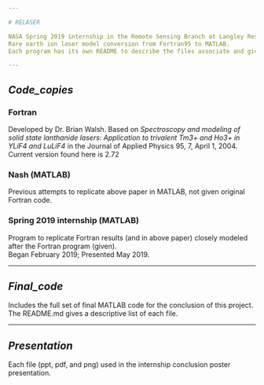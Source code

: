 ```yaml
---

# RELASER

NASA Spring 2019 internship in the Remote Sensing Branch at Langley Research Center.  
Rare earth ion laser model conversion from Fortran95 to MATLAB. 
Each program has its own README to describe the files associate and give more particular information. 

---
```


## *Code_copies*

### Fortran

Developed by Dr. Brian Walsh. 
Based on *Spectroscopy and modeling of solid state lanthanide lasers: Application to trivalent Tm3+ and Ho3+ in YLiF4 and LuLiF4* in the Journal of Applied Physics 95, 7, April 1, 2004. 
Current version found here is 2.72  

### Nash (MATLAB)

Previous attempts to replicate above paper in MATLAB, not given original Fortran code.  

### Spring 2019 internship (MATLAB)

Program to replicate Fortran results (and in above paper) closely modeled after the Fortran program (given).  
Began February 2019; Presented May 2019.  

---

## *Final_code*

Includes the full set of final MATLAB code for the conclusion of this project. The README.md gives a descriptive list of each file.

---

## *Presentation*

Each file (ppt, pdf, and png) used in the internship conclusion poster presentation.
